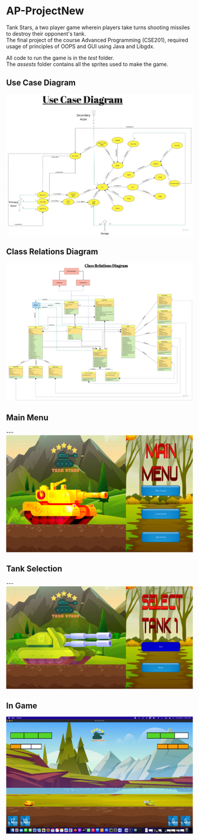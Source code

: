 # AP-ProjectNew

Tank Stars, a two player game wherein players take turns shooting missiles to destroy their opponent's tank.  
The final project of the course Advanced Programming (CSE201), required usage of principles of OOPS and GUI using Java and Libgdx.  

All code to run the game is in the _test_ folder.  
The _assests_ folder contains all the sprites used to make the game.



## Use Case Diagram

![](Use_case_diagram.jpg)



## Class Relations Diagram

![](Class_Relations_diagram.jpg)


## Main Menu

--- ![](Home_Menu.png)



## Tank Selection


--- ![](Select_Tank.png)



## In Game

![](In_Game.png)

